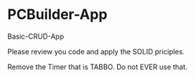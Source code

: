 # PCBuilder-App
 Basic-CRUD-App


Please review you code and apply the SOLID priciples.

Remove the Timer that is TABBO. Do not EVER use that.
